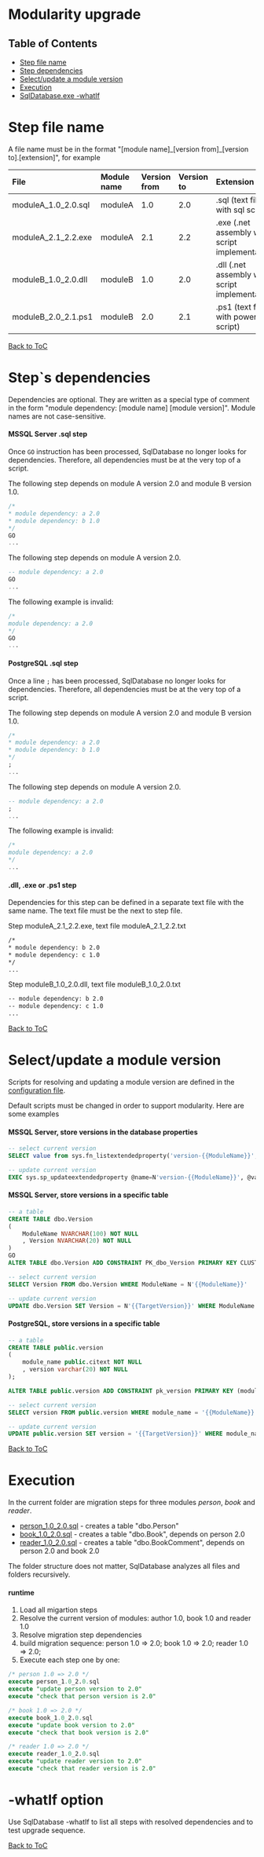 Modularity upgrade
===========================

Table of Contents
-----------------

<!-- toc -->

- [Step file name](#file-name)
- [Step dependencies](#dependencies)
- [Select/update a module version](#module-version)
- [Execution](#execution)
- [SqlDatabase.exe -whatIf](#whatIf)

<!-- tocstop -->

Step file name <a name="file-name"></a>
===
A file name must be in the format "[module name]\_[version from]\_[version to].[extension]", for example

|File|Module name|Version from|Version to|Extension|
|:--|:----------|:----------|:----------|:----------|
|moduleA_1.0_2.0.sql|moduleA|1.0|2.0|.sql (text file with sql scripts)|
|moduleA_2.1_2.2.exe|moduleA|2.1|2.2|.exe (.net assembly with a script implementation)|
|moduleB_1.0_2.0.dll|moduleB|1.0|2.0|.dll (.net assembly with a script implementation)|
|moduleB_2.0_2.1.ps1|moduleB|2.0|2.1|.ps1 (text file with powershell script)|

[Back to ToC](#table-of-contents)

Step`s dependencies <a name="dependencies"></a>
===
Dependencies are optional. They are written as a special type of comment in the form "module dependency: [module name] [module version]". Module names are not case-sensitive.

#### MSSQL Server .sql step

Once `GO` instruction has been processed, SqlDatabase no longer looks for dependencies. Therefore, all dependencies must be at the very top of a script.

The following step depends on module A version 2.0 and module B version 1.0.
```sql
/*
* module dependency: a 2.0
* module dependency: b 1.0
*/
GO
...
```

The following step depends on module A version 2.0.
```sql
-- module dependency: a 2.0
GO
...
```

The following example is invalid:
```sql
/*
module dependency: a 2.0
*/
GO
...
```

#### PostgreSQL .sql step

Once a line `;` has been processed, SqlDatabase no longer looks for dependencies. Therefore, all dependencies must be at the very top of a script.

The following step depends on module A version 2.0 and module B version 1.0.
```sql
/*
* module dependency: a 2.0
* module dependency: b 1.0
*/
;
...
```

The following step depends on module A version 2.0.
```sql
-- module dependency: a 2.0
;
...
```

The following example is invalid:
```sql
/*
module dependency: a 2.0
*/
...
```

#### .dll, .exe or .ps1 step
Dependencies for this step can be defined in a separate text file with the same name. The text file must be the next to step file.

Step moduleA_2.1_2.2.exe, text file moduleA_2.1_2.2.txt
```txt
/*
* module dependency: b 2.0
* module dependency: c 1.0
*/
...
```

Step moduleB_1.0_2.0.dll, text file moduleB_1.0_2.0.txt
```txt
-- module dependency: b 2.0
-- module dependency: c 1.0
...
```

[Back to ToC](#table-of-contents)

Select/update a module version <a name="module-version"></a>
===
Scripts for resolving and updating a module version are defined in the [configuration file](../../ConfigurationFile).

Default scripts must be changed in order to support modularity. Here are some examples

#### MSSQL Server, store versions in the database properties

```sql
-- select current version
SELECT value from sys.fn_listextendedproperty('version-{{ModuleName}}', default, default, default, default, default, default)

-- update current version
EXEC sys.sp_updateextendedproperty @name=N'version-{{ModuleName}}', @value=N'{{TargetVersion}}'
```

#### MSSQL Server, store versions in a specific table

```sql
-- a table
CREATE TABLE dbo.Version
(
    ModuleName NVARCHAR(100) NOT NULL
    , Version NVARCHAR(20) NOT NULL
)
GO
ALTER TABLE dbo.Version ADD CONSTRAINT PK_dbo_Version PRIMARY KEY CLUSTERED (ModuleName);

-- select current version
SELECT Version FROM dbo.Version WHERE ModuleName = N'{{ModuleName}}'

-- update current version
UPDATE dbo.Version SET Version = N'{{TargetVersion}}' WHERE ModuleName = N'{{ModuleName}}'
```

#### PostgreSQL, store versions in a specific table

```sql
-- a table
CREATE TABLE public.version
(
    module_name public.citext NOT NULL
    , version varchar(20) NOT NULL
);

ALTER TABLE public.version ADD CONSTRAINT pk_version PRIMARY KEY (module_name);

-- select current version
SELECT version FROM public.version WHERE module_name = '{{ModuleName}}'

-- update current version
UPDATE public.version SET version = '{{TargetVersion}}' WHERE module_name = '{{ModuleName}}'
```

[Back to ToC](#table-of-contents)

Execution
===
In the current folder are migration steps for three modules *person*, *book* and *reader*.
- [person_1.0_2.0.sql](person_1.0_2.0.sql) - creates a table "dbo.Person"
- [book_1.0_2.0.sql](book_1.0_2.0.sql) - creates a table "dbo.Book", depends on person 2.0
- [reader_1.0_2.0.sql](reader_1.0_2.0.sql) - creates a table "dbo.BookComment", depends on person 2.0 and book 2.0

The folder structure does not matter, SqlDatabase analyzes all files and folders recursively.

#### runtime
1. Load all migartion steps
2. Resolve the current version of modules: author 1.0, book 1.0 and reader 1.0
3. Resolve migration step dependencies
4. build migration sequence: person 1.0 => 2.0; book 1.0 => 2.0; reader 1.0 => 2.0;
5. Execute each step one by one:

```sql
/* person 1.0 => 2.0 */
execute person_1.0_2.0.sql
execute "update person version to 2.0"
execute "check that person version is 2.0"

/* book 1.0 => 2.0 */
execute book_1.0_2.0.sql
execute "update book version to 2.0"
execute "check that book version is 2.0"

/* reader 1.0 => 2.0 */
execute reader_1.0_2.0.sql
execute "update reader version to 2.0"
execute "check that reader version is 2.0"
```

-whatIf option <a name="whatIf"></a>
===
Use SqlDatabase -whatIf to list all steps with resolved dependencies and to test upgrade sequence.

[Back to ToC](#table-of-contents)
